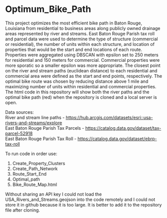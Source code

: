 # Optimum_Bike_Path
This project optimizes the most efficient bike path in Baton Rouge, Louisiana from residential to business areas along publicly owned drainage areas represented by river and streams. East Baton Rouge Parish tax roll and parcel data were used to determine the type of structure (commercial or residential), the number of units within each structure, and location of properties that would be the start and end locations of each route. Properties were aggregated using DBSCAN with epsilon set to 250 meters for residential and 150 meters for commercial. Commercial properties were more sporatic so a smaller epsilon was more appropriate. The closest point on the river and stream paths (euclidean distance) to each residential and commercial area were defined as the start and end points, respectively. The optimal bike route was chosen by reducing distance above 1 mile and maximizing number of units within residential and commercial properties. The html code in this repository will show both the river paths and the optimal bike path (red) when the repository is cloned and a local server is open.

Data sources:  
River and stream line paths - https://hub.arcgis.com/datasets/esri::usa-rivers-and-streams/explore  
East Baton Rouge Parish Tax Parcels - https://catalog.data.gov/dataset/tax-parcel-52918  
East Baton Rouge Parish Tax Roll - https://catalog.data.gov/dataset/ebrp-tax-roll  

To run code in order use:
1. Create_Property_Clusters
2. Create_Path_Network
3. Route_Start_End
4. Optimal_path
5. Bike_Route_Map.html

Without sharing an API key I could not load the USA_Rivers_and_Streams.geojson into the code remotely and I could not store it in github because it is too large. It is better to add it to the repository file after cloning. 
